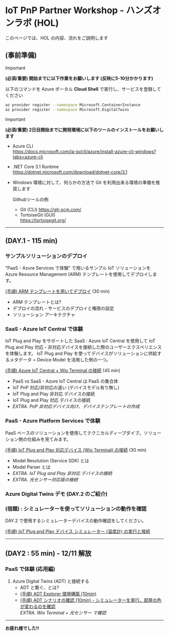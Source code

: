 # IoT PnP Partner Workshop - ハンズオンラボ (HOL)

このページでは、HOL の内容、流れをご説明します

## (事前準備)

> [!IMPORTANT]  
> **(必須/重要) 開始までに以下作業をお願いします (反映に5-10分かかります)**  

以下のコマンドを Azure ポータル **Cloud Shell** で実行し、サービスを登録してください  

```bash
az provider register --namespace Microsoft.ContainerInstance  
az provider register --namespace Microsoft.DigitalTwins  
```

> [!IMPORTANT]  
> **(必須/重要) 2日目開始までに開発環境に以下のツールのインストールをお願いします**

- Azure CLI  
<https://docs.microsoft.com/ja-jp/cli/azure/install-azure-cli-windows?tabs=azure-cli>
- .NET Core 3.1 Runtime  
<https://dotnet.microsoft.com/download/dotnet-core/3.1>
- Windows 環境に対して、何らかの方法で Git を利用出来る環境の準備を推奨します  

  Githubツールの例
  - Git (CLI)
  <https://git-scm.com/>
  - TortoiseGit (GUI)  
  <https://tortoisegit.org/>  

***  

## (DAY.1 - 115 min)

### サンプルソリューションのデプロイ  

"PaaS - Azure Services で体験" で用いるサンプル IoT ソリューションを Azure Resource Management (ARM) テンプレートを使用してデプロイします。

[(手順) ARM テンプレートを用いてデプロイ](./deployment/) (30 min)

- ARM テンプレートとは?
- デプロイの流れ - サービスのデプロイと権限の設定
- ソリューション アーキテクチャ

### SaaS - Azure IoT Central で体験  

IoT Plug and Play をサポートした SaaS : Azure IoT Central を使用して IoT Plug and Play 対応・非対応デバイスを接続した際のユーザーエクスペリエンスを体験します。
IoT Plug and Play を使ってデバイスがソリューションに供給するメタデータ = Device Model を活用した例の一つ。

[(手順) Azure IoT Central + Wio Terminal の接続](./wioterminal/) (45 min)  

- PaaS vs SaaS - Azure IoT Central は PaaS の集合体  
- IoT PnP 対応/非対応の違い (デバイスモデル有り無し)  
- IoT Plug and Play 非対応 デバイスの接続  
- IoT Plug and Play 対応 デバイスの接続  
- *EXTRA. PnP 非対応デバイス向け、デバイステンプレートの作成*  

### PaaS - Azure Platform Services で体験

PaaS ベースのソリューションを使用してテクニカルディープダイブ。ソリューション側の仕組みを見てみます。

[(手順) IoT Plug and Play 対応デバイス (Wio Terminal) の接続](./wioterminal/sample.md) (30 min)

- Model Resolution (Service SDK) とは  
- Model Parser とは
- *EXTRA. IoT Plug and Play 非対応 デバイスの接続*  
- *EXTRA. 光センサー対応版の接続*  

### Azure Digital Twins デモ (DAY.2 のご紹介)  

### (宿題) : シミュレーターを使ってソリューションの動作を確認  

DAY.2 で使用するシミュレーターデバイスの動作確認をしてください。

[(手順) IoT Plug and Play デバイス シミュレーター (温度計) の実行と接続](./simulator/)  

***  

## (DAY2 : 55 min) - **12/11 解放**  

### PaaS で体験 (応用編)

1. Azure Digital Twins (ADT) と接続する
    - ADT と繋ぐ、とは?
    - [(手順) ADT Explorer 環境構築 (10min)](./adt/explorer.md)
    - [(手順) ADT シナリオの確認 (10min) - シミュレーターを実行、部屋の色が変わるのを確認](./adt/)  
    *EXTRA. Wio Terminal + 光センサー で確認*  

***
**お疲れ様でした!!**  
